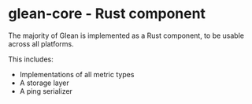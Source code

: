 # glean-core - Rust component

The majority of Glean is implemented as a Rust component, to be usable across all platforms.

This includes:

* Implementations of all metric types
* A storage layer
* A ping serializer
